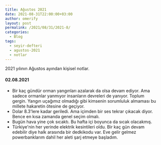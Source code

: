 ```yaml
---
title: Ağustos 2021
date: 2021-08-31T22:00:00+03:00
author: omerify
layout: post
permalink: /2021/08/31/2021-8/
categories:
  - Blog
tags:
  - seyir-defteri
  - agustos-2021
  - notlar
---
```


2021 yılının Ağustos ayından kişisel notlar.

#### 02.08.2021

  * Bir kaç gündür orman yangınları azalarak da olsa devam ediyor. Ama sadece ormanlar yanmıyor insanların devreleri de yanıyor. Toplum gergin. Yangın uçağımız olmadığı gibi kimsenin sorumluluk almaması bu millete hakaretin ötesine de geçiyor.
  * Dolar 8.3'lere kadar geriledi. Ama içimden bir ses tekrar çıkacak diyor. Bence en kısa zamanda genel seçim olmalı.
  * Bugün hava yine çok sıcaktı. Bu hafta içi boyunca da sıcak olacakmış.
  * Türkiye'nin her yerinde elektrik kesintileri oldu. Bir kaç gün devam edebilir diye halk arasında bir dedkikodu var. Eve gelir gelmez powerbanklarım dahil her aleti şarj etmeye başladım.

